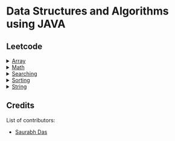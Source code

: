 # Data Structures and Algorithms using JAVA

## Leetcode

<details>
<summary><a href="https://github.com/suman-saurabh-das/problem-solving__dsa__java/tree/main/src/array">Array</a></summary>

- 001 [Concatenation of array](https://github.com/suman-saurabh-das/problem-solving__dsa__java/blob/main/src/array/leetcode/P001_Concatenation_of_array.java)
- 002 [Build array from permutation](https://github.com/suman-saurabh-das/problem-solving__dsa__java/blob/main/src/array/leetcode/P002_Build_array_from_permutation.java)
- 003 [Number of good pairs](https://github.com/suman-saurabh-das/problem-solving__dsa__java/blob/main/src/array/leetcode/P003_Number_of_good_pairs.java)
- 004 [Shuffle the array](https://github.com/suman-saurabh-das/problem-solving__dsa__java/blob/main/src/array/leetcode/P004_Shuffle_the_array.java)
- 005 [Find the original array of prefix xor](https://github.com/suman-saurabh-das/problem-solving__dsa__java/blob/main/src/array/leetcode/P005_Find_the_original_array_of_prefix_xor.java)
- 006 [Richest customer wealth](https://github.com/suman-saurabh-das/problem-solving__dsa__java/blob/main/src/array/leetcode/P006_Richest_customer_wealth.java)
- 007 [Number of employees who met the target](https://github.com/suman-saurabh-das/problem-solving__dsa__java/blob/main/src/array/leetcode/P007_Number_of_employees_who_met_the_target.java)
- 008 [Kids with the greatest number of candies](https://github.com/suman-saurabh-das/problem-solving__dsa__java/blob/main/src/array/leetcode/P008_Kids_with_the_greatest_number_of_candies.java)
- 009 [Count pairs whose sum is less than target](https://github.com/suman-saurabh-das/problem-solving__dsa__java/blob/main/src/array/leetcode/P009_Count_pairs_whose_sum_is_less_than_target.java)
- 010 [Running sum of 1D array](https://github.com/suman-saurabh-das/problem-solving__dsa__java/blob/main/src/array/leetcode/P010_Running_sum_of_1D_array.java)
- 011 [Maximum count of positive integer and negative integer](https://github.com/suman-saurabh-das/problem-solving__dsa__java/blob/main/src/array/leetcode/P011_Maximum_count_of_positive_and_negative_integer.java)
- 012 [Find numbers with even number of digits](https://github.com/suman-saurabh-das/problem-solving__dsa__java/blob/main/src/array/leetcode/P012_Find_numbers_with_even_number_of_digits.java)
- 013 [Largest local values in a matrix](https://github.com/suman-saurabh-das/problem-solving__dsa__java/blob/main/src/array/leetcode/P013_Largest_local_values_in_a_matrix.java)
- 014 [How many numbers are smaller than the current number](https://github.com/suman-saurabh-das/problem-solving__dsa__java/blob/main/src/array/leetcode/P014_How_many_numbers_are_smaller_than_the_current_number.java)
- 015 [Left and right sum differences](https://github.com/suman-saurabh-das/problem-solving__dsa__java/blob/main/src/array/leetcode/P015_Left_and_right_sum_differences.java)
- 016 [Max increase to keep city skyline](https://github.com/suman-saurabh-das/problem-solving__dsa__java/blob/main/src/array/leetcode/P016_Max_increase_to_keep_city_skyline.java)
- 017 [Create target array in the given order](https://github.com/suman-saurabh-das/problem-solving__dsa__java/blob/main/src/array/leetcode/P017_Create_target_array_in_given_order.java)
- 018 [Minimum number of operations to move all balls to each box](https://github.com/suman-saurabh-das/problem-solving__dsa__java/blob/main/src/array/leetcode/P018_Minimum_number_of_operations_to_move_all_balls_to_each_box.java)
- 019 [Decompress run-length encoded list](https://github.com/suman-saurabh-das/problem-solving__dsa__java/blob/main/src/array/leetcode/P019_Decompress_run_length_encoded_list.java)
- 020 [Number of laser beams in a bank](https://github.com/suman-saurabh-das/problem-solving__dsa__java/blob/main/src/array/leetcode/P020_Number_of_laser_beams_in_a_bank.java)
</details>

<details>
<summary><a href="https://github.com/suman-saurabh-das/problem-solving__dsa__java/tree/main/src/math">Math</a></summary>

- 001 [Arranging coins](https://github.com/suman-saurabh-das/problem-solving__dsa__java/blob/main/src/math/leetcode/P001_Arranging_coins.java)
- 002 [Sqrt(x)](https://github.com/suman-saurabh-das/problem-solving__dsa__java/blob/main/src/math/leetcode/P002_Find_square_root.java)
- 003 [Missing number](https://github.com/suman-saurabh-das/problem-solving__dsa__java/blob/main/src/math/leetcode/P003_Missing_number.java)
- 004 [Single Number](https://github.com/suman-saurabh-das/problem-solving__dsa__java/blob/main/src/math/leetcode/P004_Single_number.java)
- 005 [Sum of values at indices with K set bits](https://github.com/suman-saurabh-das/problem-solving__dsa__java/blob/main/src/math/leetcode/P005_Sum_of_values_at_indices_with_K_bits.java)
- 006 [Decode XORed array](https://github.com/suman-saurabh-das/problem-solving__dsa__java/blob/main/src/math/leetcode/P006_Decode_XORed_array.java)
- 007 [XOR operation in an array](https://github.com/suman-saurabh-das/problem-solving__dsa__java/blob/main/src/math/leetcode/P007_XOR_operation_in_an_array.java)
- 008 [Number of steps to reduce a number to zero](https://github.com/suman-saurabh-das/problem-solving__dsa__java/blob/main/src/math/leetcode/P008_Number_of_steps_to_reduce_a_number_to_zero.java)
- 009 [Minimum bit flips to convert number](https://github.com/suman-saurabh-das/problem-solving__dsa__java/blob/main/src/math/leetcode/P009_Minimum_bit_flips_to_convert_number.java)
- 010 [Flipping an image](https://github.com/suman-saurabh-das/problem-solving__dsa__java/blob/main/src/math/leetcode/P010_Flipping_an_image.java)
</details>

<details>
<summary><a href="https://github.com/suman-saurabh-das/problem-solving__dsa__java/tree/main/src/searching">Searching</a></summary>

- 001 [Search insert position](https://github.com/suman-saurabh-das/problem-solving__dsa__java/blob/main/src/searching/leetcode/P001_Search_insert_position.java)
- 002 [Find square root](https://github.com/suman-saurabh-das/problem-solving__dsa__java/blob/main/src/searching/leetcode/P002_Find_square_root.java)
- 003 [First bad version](https://github.com/suman-saurabh-das/problem-solving__dsa__java/blob/main/src/searching/leetcode/P003_First_bad_version.java)
- 004 [Guess number higher or lower](https://github.com/suman-saurabh-das/problem-solving__dsa__java/blob/main/src/searching/leetcode/P004_Guess_number_higher_or_lower.java)
- 005 [Valid perfect square](https://github.com/suman-saurabh-das/problem-solving__dsa__java/blob/main/src/searching/leetcode/P005_Valid_perfect_square.java)
- 006 [Arranging coins](https://github.com/suman-saurabh-das/problem-solving__dsa__java/blob/main/src/searching/leetcode/P006_Arranging_coins.java)
- 007 [Binary search](https://github.com/suman-saurabh-das/problem-solving__dsa__java/blob/main/src/searching/leetcode/P007_Binary_search.java)
- 008 [Check if n and its double exist](https://github.com/suman-saurabh-das/problem-solving__dsa__java/blob/main/src/searching/leetcode/P008_Check_if_n_and_its_double_exist.java)
- 009 [Maximum count of positive integer and negative integer](https://github.com/suman-saurabh-das/problem-solving__dsa__java/blob/main/src/searching/leetcode/P009_Maximum_count_of_positive_and_negative_integer.java)
- 010 [Find smallest letter greater than target](https://github.com/suman-saurabh-das/problem-solving__dsa__java/blob/main/src/searching/leetcode/P010_Find_smallest_letter_greater_than_target.java)
- 011 [Count negative numbers in a sorted matrix](https://github.com/suman-saurabh-das/problem-solving__dsa__java/blob/main/src/searching/leetcode/P011_Count_negative_numbers_in_a_sorted_matrix.java)
- 012 [Capacity to ship packages within D days](https://github.com/suman-saurabh-das/problem-solving__dsa__java/blob/main/src/searching/leetcode/P012_Capacity_to_ship_packages_within_D_days.java)
- 013 [Find the distance value between two arrays](https://github.com/suman-saurabh-das/problem-solving__dsa__java/blob/main/src/searching/leetcode/P013_Find_the_distance_value_between_two_arrays.java)
- 014 [Fair candy swap](https://github.com/suman-saurabh-das/problem-solving__dsa__java/blob/main/src/searching/leetcode/P014_Fair_candy_swap.java)
- 015 [Find first and last position of element in sorted array](https://github.com/suman-saurabh-das/problem-solving__dsa__java/blob/main/src/searching/leetcode/P015_Find_first_and_last_position_of_element_in_sorted_array.java)
- 016 [Peak index in a mountain array](https://github.com/suman-saurabh-das/problem-solving__dsa__java/blob/main/src/searching/leetcode/P016_Peak_index_in_a_mountain_array.java)
- 017 [Find peak element](https://github.com/suman-saurabh-das/problem-solving__dsa__java/blob/main/src/searching/leetcode/P017_Find_peak_element.java)
- 018 [Find in mountain array](https://github.com/suman-saurabh-das/problem-solving__dsa__java/blob/main/src/searching/leetcode/P018_Find_in_mountain_array.java)
- 019 [Search in rotated sorted array](https://github.com/suman-saurabh-das/problem-solving__dsa__java/blob/main/src/searching/leetcode/P019_Search_in_rotated_sorted_array.java)
- 020 [Split array largest sum](https://github.com/suman-saurabh-das/problem-solving__dsa__java/blob/main/src/searching/leetcode/P020_Split_array_largest_sum.java)
</details>

<details>
<summary><a href="https://github.com/suman-saurabh-das/problem-solving__dsa__java/tree/main/src/sorting">Sorting</a></summary>

- 001 [Majority element](https://github.com/suman-saurabh-das/problem-solving__dsa__java/blob/main/src/sorting/leetcode/P001_Majority_element.java)
- 002 [Contains duplicate](https://github.com/suman-saurabh-das/problem-solving__dsa__java/blob/main/src/sorting/leetcode/P002_Contains_duplicate.java)
- 003 [Widest vertical area between two points containing no points](https://github.com/suman-saurabh-das/problem-solving__dsa__java/blob/main/src/sorting/leetcode/P003_Widest_vertical_area_between_two_points_containing_no_points.java)
- 004 [Find target indices after sorting array](https://github.com/suman-saurabh-das/problem-solving__dsa__java/blob/main/src/sorting/leetcode/P004_Find_target_indices_after_sorting_array.java)
- 005 [Merge sorted array](https://github.com/suman-saurabh-das/problem-solving__dsa__java/blob/main/src/sorting/leetcode/P005_Merge_sorted_array.java)
- 006 [Valid anagram](https://github.com/suman-saurabh-das/problem-solving__dsa__java/blob/main/src/sorting/leetcode/P006_Valid_anagram.java)
- 007 [Sort the students by their Kth score](https://github.com/suman-saurabh-das/problem-solving__dsa__java/blob/main/src/sorting/leetcode/P007_Sort_the_students_by_their_Kth_score.java)
- 008 [Maximum number of coins you can get](https://github.com/suman-saurabh-das/problem-solving__dsa__java/blob/main/src/sorting/leetcode/P008_Maximum_number_of_coins_you_can_get.java)
- 009 [Arithmetic subarrays](https://github.com/suman-saurabh-das/problem-solving__dsa__java/blob/main/src/sorting/leetcode/P009_Arithmetic_subarrays.java)
- 010 [Missing number](https://github.com/suman-saurabh-das/problem-solving__dsa__java/blob/main/src/sorting/leetcode/P010_Missing_number.java)
- 011 [Minimum sum of four digit number after splitting digits](https://github.com/suman-saurabh-das/problem-solving__dsa__java/blob/main/src/sorting/leetcode/P011_Minimum_sum_of_four_digit_number_after_splitting_digits.java)
- 012 [Minimum number game](https://github.com/suman-saurabh-das/problem-solving__dsa__java/blob/main/src/sorting/leetcode/P012_Minimum_number_game.java)
- 013 [The K weakest rows in a matrix](https://github.com/suman-saurabh-das/problem-solving__dsa__java/blob/main/src/sorting/leetcode/P013_The_K_weakest_rows_in_a_matrix.java)
- 014 [Sorting the sentence](https://github.com/suman-saurabh-das/problem-solving__dsa__java/blob/main/src/sorting/leetcode/P014_Sorting_the_sentence.java)
- 015 [Maximum product difference between two pairs](https://github.com/suman-saurabh-das/problem-solving__dsa__java/blob/main/src/sorting/leetcode/P015_Maximum_product_difference_between_two_pairs.java)
- 016 [Maximum product of two elements in an array](https://github.com/suman-saurabh-das/problem-solving__dsa__java/blob/main/src/sorting/leetcode/P016_Maximum_product_of_two_elements_in_an_array.java)
</details>

<details>
<summary><a href="https://github.com/suman-saurabh-das/problem-solving__dsa__java/tree/main/src/string">String</a></summary>

- 001 [Defanging an IP address](https://github.com/suman-saurabh-das/problem-solving__dsa__java/blob/main/src/string/leetcode/P001_Defanging_an_IP_address.java)
- 002 [Final value of variable after performing operations](https://github.com/suman-saurabh-das/problem-solving__dsa__java/blob/main/src/string/leetcode/P002_Final_value_of_variable_after_performing_operations.java)
- 003 [Partitioning into minimum number of deci-binary numbers](https://github.com/suman-saurabh-das/problem-solving__dsa__java/blob/main/src/string/leetcode/P003_Partitioning_into_minimum_number_of_deci_binary_numbers.java)
- 004 [Jewels and stones](https://github.com/suman-saurabh-das/problem-solving__dsa__java/blob/main/src/string/leetcode/P004_Jewels_and_stones.java)
- 005 [Find words containing character](https://github.com/suman-saurabh-das/problem-solving__dsa__java/blob/main/src/string/leetcode/P005_Find_words_containing_characters.java)
- 006 [Goal parser interpretation](https://github.com/suman-saurabh-das/problem-solving__dsa__java/blob/main/src/string/leetcode/P006_Goal_parser_interpretation.java)
- 007 [Maximum number of words found in sentences](https://github.com/suman-saurabh-das/problem-solving__dsa__java/blob/main/src/string/leetcode/P007_Maximum_number_of_words_found_in_sentences.java)
- 008 [Split a string in balanced strings](https://github.com/suman-saurabh-das/problem-solving__dsa__java/blob/main/src/string/leetcode/P008_Split_a_string_balanced_strings.java)
- 009 [Longest common prefix](https://github.com/suman-saurabh-das/problem-solving__dsa__java/blob/main/src/string/leetcode/P009_Longest_common_prefix.java)
- 010 [Find the index of the first occurrence in a string](https://github.com/suman-saurabh-das/problem-solving__dsa__java/blob/main/src/string/leetcode/P010_Find_the_index_of_the_first_occurrence_in_a_string.java)
</details>

## Credits
List of contributors:
- [Saurabh Das](dsumansaurabh@gmail.com)
